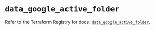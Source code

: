 # `data_google_active_folder`

Refer to the Terraform Registry for docs: [`data_google_active_folder`](https://registry.terraform.io/providers/hashicorp/google/6.38.0/docs/data-sources/active_folder).
